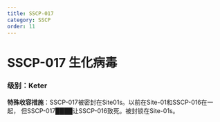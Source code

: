 ```yaml
---
title: SSCP-017
category: SSCP
order: 11
---
```

# SSCP-017 生化病毒
### 级别：Keter         
**特殊收容措施**：SSCP-017被密封在Site01s。以前在Site-01和SSCP-016在一起， 但SSCP-017████让SSCP-016致死。被封锁在Site-01s。
